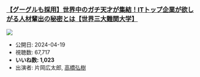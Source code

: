### [【グーグルも採用】世界中のガチ天才が集結！ITトップ企業が欲しがる人材輩出の秘密とは【世界三大難関大学】](https://www.youtube.com/watch?v=CHyGgIlDdJ8)
[![](https://img.youtube.com/vi/CHyGgIlDdJ8/sddefault.jpg)](https://www.youtube.com/watch?v=CHyGgIlDdJ8)
-   公開日: 2024-04-19
-   視聴数: 67,717
-   **いいね数: 1,023**
-   出演者: 片岡広太郎, [高橋弘樹](/rehacq_fan/people/高橋弘樹 "wikilink")
